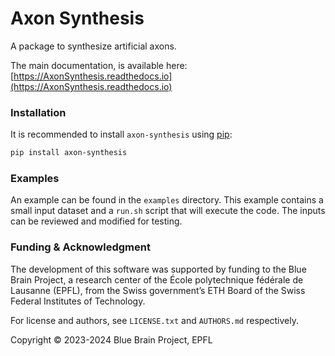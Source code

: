 # Axon Synthesis

A package to synthesize artificial axons.

The main documentation, is available here: [https://AxonSynthesis.readthedocs.io](https://AxonSynthesis.readthedocs.io)


### Installation

It is recommended to install ``axon-synthesis`` using [pip](https://pip.pypa.io/en/stable/):

```bash
pip install axon-synthesis
```


### Examples

An example can be found in the ``examples`` directory.
This example contains a small input dataset and a ``run.sh`` script that will execute the code.
The inputs can be reviewed and modified for testing.


### Funding & Acknowledgment

The development of this software was supported by funding to the Blue Brain Project, a research
center of the École polytechnique fédérale de Lausanne (EPFL), from the Swiss government’s ETH
Board of the Swiss Federal Institutes of Technology.

For license and authors, see `LICENSE.txt` and `AUTHORS.md` respectively.

Copyright © 2023-2024 Blue Brain Project, EPFL
